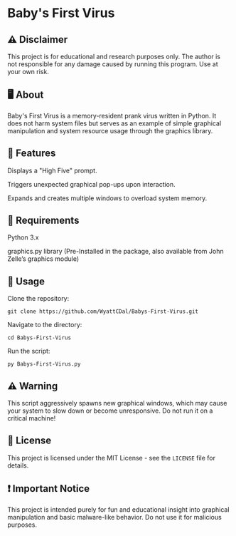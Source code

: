# **Baby's First Virus**

## **⚠ Disclaimer**

This project is for educational and research purposes only. The author is not responsible for any damage caused by running this program. Use at your own risk.

## **🖥 About**

Baby's First Virus is a memory-resident prank virus written in Python. It does not harm system files but serves as an example of simple graphical manipulation and system resource usage through the graphics library.

## **📜 Features**

Displays a "High Five" prompt.

Triggers unexpected graphical pop-ups upon interaction.

Expands and creates multiple windows to overload system memory.

## **🔧 Requirements**

Python 3.x

graphics.py library (Pre-Installed in the package, also available from John Zelle’s graphics module)

## **🚀 Usage**

Clone the repository:
```
git clone https://github.com/WyattCDal/Babys-First-Virus.git
```
Navigate to the directory:
```
cd Babys-First-Virus
```
Run the script:
```
py Babys-First-Virus.py
```

## **⚠ Warning**

This script aggressively spawns new graphical windows, which may cause your system to slow down or become unresponsive. Do not run it on a critical machine!

## **📜 License**

This project is licensed under the MIT License - see the `LICENSE` file for details.

## **❗ Important Notice**

This project is intended purely for fun and educational insight into graphical manipulation and basic malware-like behavior. Do not use it for malicious purposes.
